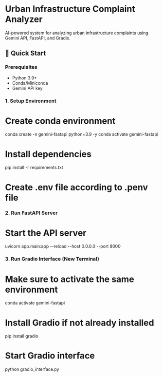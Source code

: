 # Urban Infrastructure Complaint Analyzer

AI-powered system for analyzing urban infrastructure complaints using Gemini API, FastAPI, and Gradio.

## 🚀 Quick Start

### Prerequisites
- Python 3.9+
- Conda/Miniconda
- Gemini API key

### 1. Setup Environment


# Create conda environment
conda create -n gemini-fastapi python=3.9 -y
conda activate gemini-fastapi

# Install dependencies
pip install -r requirements.txt

# Create .env file according to .penv file

### 2. Run FastAPI Server


# Start the API server
uvicorn app.main:app --reload --host 0.0.0.0 --port 8000

### 3. Run Gradio Interface (New Terminal)


# Make sure to activate the same environment
conda activate gemini-fastapi

# Install Gradio if not already installed
pip install gradio

# Start Gradio interface
python gradio_interface.py




 

